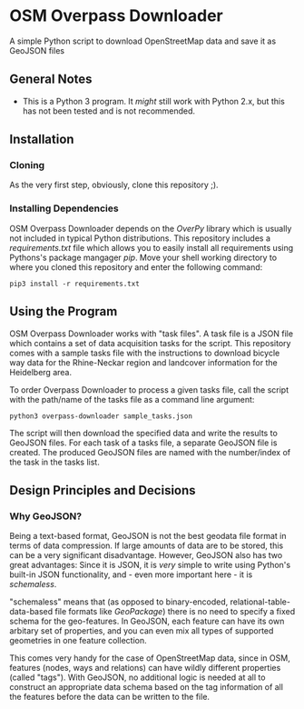 # OSM Overpass Downloader

A simple Python script to download OpenStreetMap data and save it as GeoJSON files

## General Notes

- This is a Python 3 program. It *might* still work with Python 2.x, but this has not been tested and is not recommended.

## Installation

### Cloning
As the very first step, obviously, clone this repository ;).

### Installing Dependencies
OSM Overpass Downloader depends on the *OverPy* library which is usually not included in typical Python distributions. 
This repository includes a *requirements.txt* file which allows you to easily install all requirements using Pythons's package mangager *pip*. 
Move your shell working directory to where you cloned this repository and enter the following command:

```pip3 install -r requirements.txt```

## Using the Program

OSM Overpass Downloader works with "task files". A task file is a JSON file which contains a set of data acquisition tasks for the script.
This repository comes with a sample tasks file with the instructions to download bicycle way data for the Rhine-Neckar region and landcover information
for the Heidelberg area.

To order Overpass Downloader to process a given tasks file, call the script with the path/name of the tasks file as a command line argument:

```python3 overpass-downloader sample_tasks.json```

The script will then download the specified data and write the results to GeoJSON files. For each task of a tasks file, a separate GeoJSON file is created.
The produced GeoJSON files are named with the number/index of the task in the tasks list.


## Design Principles and Decisions

### Why GeoJSON?
Being a text-based format, GeoJSON is not the best geodata file format in terms of data compression. If large amounts of data are to be stored, this can be a very significant disadvantage. However, GeoJSON also has two great advantages: Since it is JSON, it is *very* simple to write using Python's built-in JSON functionality, 
and - even more important here - it is *schemaless*.

"schemaless" means that (as opposed to binary-encoded, relational-table-data-based file formats like *GeoPackage*) there is no need to specify a fixed schema for the geo-features. In GeoJSON, each feature can have its own arbitary set of properties, and you can even mix all types of supported geometries in one feature collection.

This comes very handy for the case of OpenStreetMap data, since in OSM, features (nodes, ways and relations) can have wildly different properties (called "tags").
With GeoJSON, no additional logic is needed at all to construct an appropriate data schema based on the tag information of all the features before the data can be
written to the file.